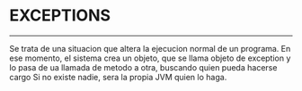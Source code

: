 # EXCEPTIONS
------------

Se trata de una situacion que altera la ejecucion normal de un programa. En ese momento, el sistema crea un objeto, que 
se llama objeto de exception y lo pasa de ua llamada de metodo a otra, buscando quien pueda hacerse cargo Si no existe 
nadie, sera la propia JVM quien lo haga.